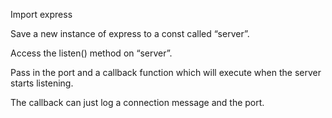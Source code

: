 Import express 

Save a new instance of express to a const called “server”.

Access the listen() method on “server”. 

Pass in the port and a callback function which will execute when the server starts listening. 

The callback can just log a connection message and the port.
